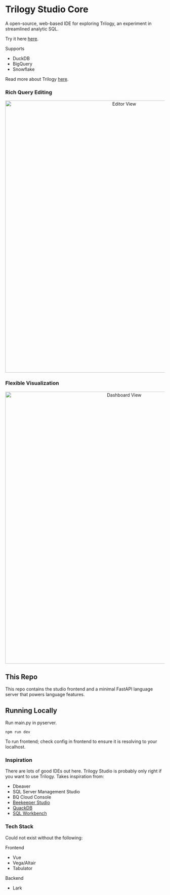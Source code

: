 # Trilogy Studio Core

A open-source, web-based IDE for exploring Trilogy, an experiment in streamlined analytic SQL. 

Try it here [here](https://trilogydata.dev/trilogy-studio-core/).

Supports
- DuckDB
- BigQuery
- Snowflake

Read more about Trilogy [here](https://trilogydata.dev/).

### Rich Query Editing
<p align="center">
<img src="https://github.com/user-attachments/assets/2eee9a88-be64-437b-bd86-954ab0c1d7b3" width="736" height="856" alt="Editor View">
</p>

### Flexible Visualization

<p align="center">
<img src="https://github.com/user-attachments/assets/699ad66a-9be3-4ab4-b236-ddc20046d9fd" width="736" height="856" alt="Dashboard View">
</p>

## This Repo

This repo contains the studio frontend and a minimal FastAPI language server that powers language features.

## Running Locally

Run main.py in pyserver. 

```baseh
npm run dev
```
To run frontend; check config in frontend to ensure it is resolving to your localhost.

### Inspiration
There are lots of good IDEs out here. Trilogy Studio is probably only right if you want to use Trilogy. Takes inspiration from:

- Dbeaver
- SQL Server Management Studio
- BQ Cloud Console
- [Beekeeper Studio](https://www.beekeeperstudio.io/)
- [QuackDB](https://github.com/mattf96s/QuackDB)
- [SQL Workbench](https://sql-workbench.com/)

### Tech Stack

Could not exist without the following:

Frontend
- Vue
- Vega/Altair
- Tabulator

Backend
- Lark
